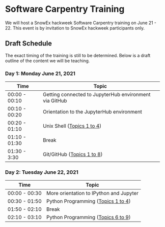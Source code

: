 # Software Carpentry Training

We will host a SnowEx hackweek Software Carpentry training on June 21 - 22. This event is by invitation to SnowEx hackweek participants only.

## Draft Schedule

The exact timing of the training is still to be determined. Below is a draft outline of the content we will be teaching.

### Day 1: Monday June 21, 2021

| Time | Topic | 
| ----- | ----- |
| 00:00 - 00:10 | Getting connected to JupyterHub environment via GitHub |
| 00:10 - 00:20 | Orientation to the JupyterHub environment |
| 00:20 - 01:10 | Unix Shell ([Topics 1 to 4](http://swcarpentry.github.io/shell-novice/)) |
| 01:10 - 01:30 | Break |
| 01:30 - 3:30 | Git/GitHub ([Topics 1 to 8](http://swcarpentry.github.io/git-novice/)) | 

### Day 2: Tuesday June 22, 2021

| Time | Topic | 
| ----- | ----- |
| 00:00 - 00:30 | More orientation to IPython and Jupyter |
| 00:30 - 01:50 | Python Programming ([Topics 1 to 4](http://swcarpentry.github.io/python-novice-gapminder/)) | 
| 01:50 - 02:10 | Break |
| 02:10 - 03:10 | Python Programming ([Topics 6 to 9](http://swcarpentry.github.io/python-novice-gapminder/)) | 
